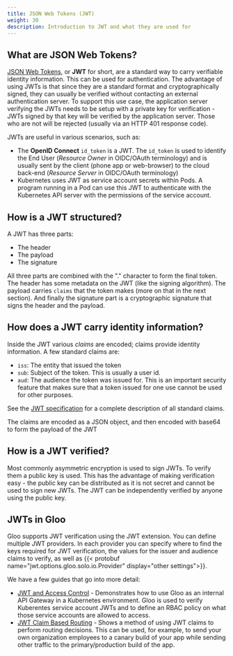 ```yaml
---
title: JSON Web Tokens (JWT)
weight: 30
description: Introduction to JWT and what they are used for
---
```


## What are JSON Web Tokens?
[JSON Web Tokens](https://jwt.io/), or **JWT** for short, are a standard way to carry verifiable identity information.
This can be used for authentication. The advantage of using JWTs is that since they are a standard
format and cryptographically signed, they can usually be verified without contacting an external
authentication server. To support this use case, the application server verifying the JWTs needs to
be setup with a private key for verification - JWTs signed by that key will be verified by the
application server. Those who are not will be rejected (usually via an HTTP 401 response code).

JWTs are useful in various scenarios, such as:

- The **OpenID Connect** `id_token` is a JWT. The `id_token` is used to identify the End User (*Resource Owner* 
  in OIDC/OAuth terminology) and is usually sent by the client (phone app or web-browser) to
  the cloud back-end (*Resource Server* in OIDC/OAuth terminology)
- Kubernetes uses JWT as service account secrets within Pods. A program running in a Pod can
  use this JWT to authenticate with the Kubernetes API server with the permissions of the 
  service account.

## How is a JWT structured?
A JWT has three parts:

- The header
- The payload
- The signature

All three parts are combined with the "." character to form the final token. The header has some
metadata on the JWT (like the signing algorithm). The payload carries `claims` that the token makes 
(more on that in the next section). And finally the signature part is a cryptographic signature that 
signs the header and the payload.

## How does a JWT carry identity information?
Inside the JWT various *claims* are encoded; claims provide identity information. A few standard claims are:

- `iss`: The entity that issued the token
- `sub`: Subject of the token. This is usually a user id.
- `aud`: The audience the token was issued for. This is an important security feature that makes sure that a token 
issued for one use cannot be used for other purposes.
          
See the [JWT specification](https://tools.ietf.org/html/rfc7519#section-4.1) for a complete description of all standard claims.

The claims are encoded as a JSON object, and then encoded with base64 to form the payload of the JWT

## How is a JWT verified?
Most commonly asymmetric encryption is used to sign JWTs. To verify them a public key is used. This 
has the advantage of making verification easy - the public key can be distributed as it is not secret
and cannot be used to sign new JWTs. The JWT can be independently verified by anyone using the public key.

## JWTs in Gloo
Gloo supports JWT verification using the JWT extension. You can define multiple JWT providers.
In each provider you can specify where to find the keys required for JWT verification, the 
values for the issuer and audience claims to verify, as well as {{< protobuf name="jwt.options.gloo.solo.io.Provider" display="other settings">}}.

We have a few guides that go into more detail:

- [JWT and Access Control](./access_control) - Demonstrates how to use Gloo as an internal API Gateway
  in a Kubernetes environment. Gloo is used to verify Kuberentes service account JWTs and to define
  an RBAC policy on what those service accounts are allowed to access.
- [JWT Claim Based Routing](./claim_routing) - Shows a method of using JWT claims to perform routing
  decisions. This can be used, for example, to send your own organization employees to a canary build
  of your app while sending other traffic to the primary/production build of the app.
